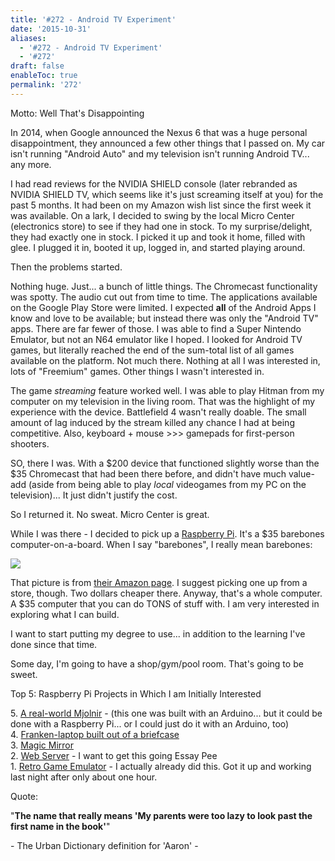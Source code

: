 ```yaml
---
title: '#272 - Android TV Experiment'
date: '2015-10-31'
aliases:
  - '#272 - Android TV Experiment'
  - '#272'
draft: false
enableToc: true
permalink: '272'
---
```


Motto: Well That's Disappointing

  
In 2014, when Google announced the Nexus 6 that was a huge personal disappointment, they announced a few other things that I passed on. My car isn't running "Android Auto" and my television isn't running Android TV... any more.  
  
I had read reviews for the NVIDIA SHIELD console (later rebranded as NVIDIA SHIELD TV, which seems like it's just screaming itself at you) for the past 5 months. It had been on my Amazon wish list since the first week it was available. On a lark, I decided to swing by the local Micro Center (electronics store) to see if they had one in stock. To my surprise/delight, they had exactly one in stock. I picked it up and took it home, filled with glee. I plugged it in, booted it up, logged in, and started playing around.  
  
Then the problems started.  
  
Nothing huge. Just... a bunch of little things. The Chromecast functionality was spotty. The audio cut out from time to time. The applications available on the Google Play Store were limited. I expected **all** of the Android Apps I know and love to be available; but instead there was only the "Android TV" apps. There are far fewer of those. I was able to find a Super Nintendo Emulator, but not an N64 emulator like I hoped. I looked for Android TV games, but literally reached the end of the sum-total list of all games available on the platform. Not much there. Nothing at all I was interested in, lots of "Freemium" games. Other things I wasn't interested in.  
  
The game _streaming_ feature worked well. I was able to play Hitman from my computer on my television in the living room. That was the highlight of my experience with the device. Battlefield 4 wasn't really doable. The small amount of lag induced by the stream killed any chance I had at being competitive. Also, keyboard + mouse >>> gamepads for first-person shooters.  
  
SO, there I was. With a $200 device that functioned slightly worse than the $35 Chromecast that had been there before, and didn't have much value-add (aside from being able to play _local_ videogames from my PC on the television)... It just didn't justify the cost.  
  
So I returned it. No sweat. Micro Center is great.  
  
While I was there - I decided to pick up a [Raspberry Pi](https://en.wikipedia.org/wiki/Raspberry%5FPi). It's a $35 barebones computer-on-a-board. When I say "barebones", I really mean barebones:  
  
[![](assets/272-1.jpg)](http://1.bp.blogspot.com/-e94O5ts7Aio/VjT0ha6jGmI/AAAAAAACAKI/s5zvWYd2OY0/s1600/%2523262%2B-%2BRaspberry%2BPi.jpg)

  
That picture is from [their Amazon page](http://www.amazon.com/Raspberry-Pi-Model-Project-Board/dp/B00T2U7R7I/ref=sr%5F1%5F2?ie=UTF8&qid=1446310831&sr=8-2&keywords=Raspberry+Pi). I suggest picking one up from a store, though. Two dollars cheaper there. Anyway, that's a whole computer. A $35 computer that you can do TONS of stuff with. I am very interested in exploring what I can build.  
  
I want to start putting my degree to use... in addition to the learning I've done since that time.  
  
Some day, I'm going to have a shop/gym/pool room. That's going to be sweet.

  
Top 5: Raspberry Pi Projects in Which I am Initially Interested

5\. [A real-world Mjolnir](https://www.youtube.com/watch?v=0%5F8Xhzt5YQI) \- (this one was built with an Arduino... but it could be done with a Raspberry Pi... or I could just do it with an Arduino, too)  
4\. [Franken-laptop built out of a briefcase](http://www.instructables.com/id/LapPi-A-Raspberry-Pi-Netbook/)   
3\. [Magic Mirror](http://michaelteeuw.nl/post/84026273526/and-there-it-is-the-end-result-of-the-magic)  
2\. [Web Server](http://pimylifeup.com/raspberry-pi-web-server/) \- I want to get this going Essay Pee  
1\. [Retro Game Emulator](http://pimylifeup.com/raspberry-pi-emulator/) \- I actually already did this. Got it up and working last night after only about one hour.

  
Quote:

"**The name that really means 'My parents were too lazy to look past the first name in the book'**"  

\- The Urban Dictionary definition for 'Aaron' -
